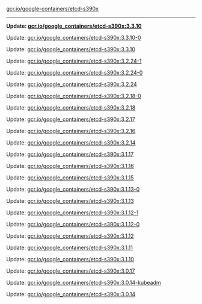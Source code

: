 [gcr.io/google-containers/etcd-s390x](https://hub.docker.com/r/cruse/etcd-s390x/tags/) 

----
**Update: [gcr.io/google_containers/etcd-s390x:3.3.10](https://hub.docker.com/r/cruse/etcd-s390x/tags/)**

Update: [gcr.io/google_containers/etcd-s390x:3.3.10-0](https://hub.docker.com/r/cruse/etcd-s390x/tags/)

Update: [gcr.io/google_containers/etcd-s390x:3.3.10](https://hub.docker.com/r/cruse/etcd-s390x/tags/)

Update: [gcr.io/google_containers/etcd-s390x:3.2.24-1](https://hub.docker.com/r/cruse/etcd-s390x/tags/)

Update: [gcr.io/google_containers/etcd-s390x:3.2.24-0](https://hub.docker.com/r/cruse/etcd-s390x/tags/)

Update: [gcr.io/google_containers/etcd-s390x:3.2.24](https://hub.docker.com/r/cruse/etcd-s390x/tags/)

Update: [gcr.io/google_containers/etcd-s390x:3.2.18-0](https://hub.docker.com/r/cruse/etcd-s390x/tags/)

Update: [gcr.io/google_containers/etcd-s390x:3.2.18](https://hub.docker.com/r/cruse/etcd-s390x/tags/)

Update: [gcr.io/google_containers/etcd-s390x:3.2.17](https://hub.docker.com/r/cruse/etcd-s390x/tags/)

Update: [gcr.io/google_containers/etcd-s390x:3.2.16](https://hub.docker.com/r/cruse/etcd-s390x/tags/)

Update: [gcr.io/google_containers/etcd-s390x:3.2.14](https://hub.docker.com/r/cruse/etcd-s390x/tags/)

Update: [gcr.io/google_containers/etcd-s390x:3.1.17](https://hub.docker.com/r/cruse/etcd-s390x/tags/)

Update: [gcr.io/google_containers/etcd-s390x:3.1.16](https://hub.docker.com/r/cruse/etcd-s390x/tags/)

Update: [gcr.io/google_containers/etcd-s390x:3.1.15](https://hub.docker.com/r/cruse/etcd-s390x/tags/)

Update: [gcr.io/google_containers/etcd-s390x:3.1.13-0](https://hub.docker.com/r/cruse/etcd-s390x/tags/)

Update: [gcr.io/google_containers/etcd-s390x:3.1.13](https://hub.docker.com/r/cruse/etcd-s390x/tags/)

Update: [gcr.io/google_containers/etcd-s390x:3.1.12-1](https://hub.docker.com/r/cruse/etcd-s390x/tags/)

Update: [gcr.io/google_containers/etcd-s390x:3.1.12-0](https://hub.docker.com/r/cruse/etcd-s390x/tags/)

Update: [gcr.io/google_containers/etcd-s390x:3.1.12](https://hub.docker.com/r/cruse/etcd-s390x/tags/)

Update: [gcr.io/google_containers/etcd-s390x:3.1.11](https://hub.docker.com/r/cruse/etcd-s390x/tags/)

Update: [gcr.io/google_containers/etcd-s390x:3.1.10](https://hub.docker.com/r/cruse/etcd-s390x/tags/)

Update: [gcr.io/google_containers/etcd-s390x:3.0.17](https://hub.docker.com/r/cruse/etcd-s390x/tags/)

Update: [gcr.io/google_containers/etcd-s390x:3.0.14-kubeadm](https://hub.docker.com/r/cruse/etcd-s390x/tags/)

Update: [gcr.io/google_containers/etcd-s390x:3.0.14](https://hub.docker.com/r/cruse/etcd-s390x/tags/)

